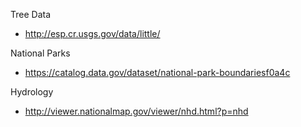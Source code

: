 Tree Data

 - http://esp.cr.usgs.gov/data/little/

National Parks

 - https://catalog.data.gov/dataset/national-park-boundariesf0a4c

Hydrology

 - http://viewer.nationalmap.gov/viewer/nhd.html?p=nhd
